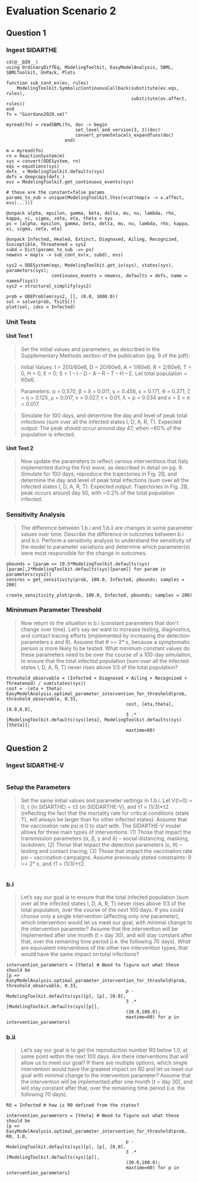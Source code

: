 # Evaluation Scenario 2

## Question 1

### Ingest SIDARTHE

```@example scenario2
cd(@__DIR__)
using OrdinaryDiffEq, ModelingToolkit, EasyModelAnalysis, SBML, SBMLToolkit, UnPack, Plots

function sub_cont_ev(ev, rules)
    ModelingToolkit.SymbolicContinuousCallback(substitute(ev.eqs, rules),
                                               substitute(ev.affect, rules))
end
fn = "Giordano2020.xml"

myread(fn) = readSBML(fn, doc -> begin
                          set_level_and_version(3, 2)(doc)
                          convert_promotelocals_expandfuns(doc)
                      end)

m = myread(fn)
rn = ReactionSystem(m)
sys = convert(ODESystem, rn)
eqs = equations(sys)
defs_ = ModelingToolkit.defaults(sys)
defs = deepcopy(defs_)
evs = ModelingToolkit.get_continuous_events(sys)

# these are the constant=false params 
params_to_sub = unique(ModelingToolkit.lhss(vcat(map(x -> x.affect, evs)...)))

@unpack alpha, epsilon, gamma, beta, delta, mu, nu, lambda, rho, kappa, xi, sigma, zeta, eta, theta = sys
ps = [alpha, epsilon, gamma, beta, delta, mu, nu, lambda, rho, kappa, xi, sigma, zeta, eta]

@unpack Infected, Healed, Extinct, Diagnosed, Ailing, Recognized, Susceptible, Threatened = sys2
subd = Dict(params_to_sub .=> ps)
newevs = map(x -> sub_cont_ev(x, subd), evs)

sys2 = ODESystem(eqs, ModelingToolkit.get_iv(sys), states(sys), parameters(sys);
                 continuous_events = newevs, defaults = defs, name = nameof(sys))
sys2 = structural_simplify(sys2)
```

```@example scenario2
prob = ODEProblem(sys2, [], (0.0, 1000.0))
sol = solve(prob, Tsit5())
plot(sol, idxs = Infected)
```

### Unit Tests

#### Unit Test 1

> Set the initial values and parameters, as described in the Supplementary Methods section of the publication (pg. 9 of the pdf): 

> Initial Values: I = 200/60e6, D = 20/60e6, A = 1/60e6, R = 2/60e6, T = 0, H = 0, E = 0; S = 1 – I – D – A – R – T – H – E. Let total population = 60e6.

> Parameters: α = 0.570, β = δ = 0.011, γ = 0.456, ε = 0.171, θ = 0.371, ζ = η = 0.125, μ = 0.017, ν = 0.027, τ = 0.01, λ = ρ = 0.034 and κ = ξ = σ = 0.017.

> Simulate for 100 days, and determine the day and level of peak total infections (sum over all the infected states I, D, A, R, T). Expected output: The peak should occur around day 47, when ~60% of the population is infected.

#### Unit Test 2

> Now update the parameters to reflect various interventions that Italy implemented during the first wave, as described in detail on pg. 9.  Simulate for 100 days, reproduce the trajectories in Fig. 2B, and determine the day and level of peak total infections (sum over all the infected states I, D, A, R, T). Expected output: Trajectories in Fig. 2B, peak occurs around day 50, with ~0.2% of the total population infected.

### Sensitivity Analysis

> The difference between 1.b.i and 1.b.ii are changes in some parameter values over time. Describe the difference in outcomes between b.i and b.ii. Perform a sensitivity analysis to understand the sensitivity of the model to parameter variations and determine which parameter(s) were most responsible for the change in outcomes. 

```@example scenario2
pbounds = [param => [0.5*ModelingToolkit.defaults(sys)[param],2*ModelingToolkit.defaults(sys)[param]] for param in parameters(sys2)]
sensres = get_sensitivity(prob, 100.0, Infected, pbounds; samples = 200)
```

```@example scenario2
create_sensitivity_plot(prob, 100.0, Infected, pbounds; samples = 200)
```

### Mininmum Parameter Threshold

> Now return to the situation in b.i (constant parameters that don’t change over time). Let’s say we want to increase testing, diagnostics, and contact tracing efforts (implemented by increasing the detection parameters ε and θ). Assume that θ >= 2* ε, because a symptomatic person is more likely to be tested. What minimum constant values do these parameters need to be over the course of a 100-day simulation, to ensure that the total infected population (sum over all the infected states I, D, A, R, T) never rises above 1/3 of the total population?

```@example scenario2
threshold_observable = (Infected + Diagnosed + Ailing + Recognized + Threatened) / sum(states(sys))
cost = -(eta + theta)
EasyModelAnalysis.optimal_parameter_intervention_for_threshold(prob, threshold_observable, 0.33, 
                                             cost, [eta,theta], [0.0,0.0], 
                                             3 .* [ModelingToolkit.defaults(sys)[eta], ModelingToolkit.defaults(sys)[theta]]; 
                                             maxtime=60)
```

## Question 2

### Ingest SIDARTHE-V

```@example scenario2

```

### Setup the Parameters

> Set the same initial values and parameter settings in 1.b.i. Let V(t=0) = 0, τ (in SIDARTHE) = τ2 (in SIDDARTHE-V), and τ1 = (1/3)\*τ2 (reflecting the fact that the mortality rate for critical conditions (state T), will always be larger than for other infected states). Assume that the vaccination rate psi is 0 to start with. The SIDARTHE-V model allows for three main types of interventions: (1) Those that impact the transmission parameters (α, β, γ and δ) – social distancing, masking, lockdown; (2) Those that impact the detection parameters (ε, θ) – testing and contact tracing; (3) Those that impact the vaccination rate psi – vaccination campaigns. Assume previously stated constraints: θ >= 2* ε, and τ1 = (1/3)*τ2.

```@example scenario2

```

### b.i

> Let’s say our goal is to ensure that the total infected population (sum over all the infected states I, D, A, R, T) never rises above 1/3 of the total population, over the course of the next 100 days. If you could choose only a single intervention (affecting only one parameter), which intervention would let us meet our goal, with minimal change to the intervention parameter? Assume that the intervention will be implemented after one month (t = day 30), and will stay constant after that, over the remaining time period (i.e. the following 70 days). What are equivalent interventions of the other two intervention types, that would have the same impact on total infections?

```@example scenario2
intervention_parameters = [theta] # Need to figure out what these should be
[p => EasyModelAnalysis.optimal_parameter_intervention_for_threshold(prob, threshold_observable, 0.33, 
                                             p - ModelingToolkit.defaults(sys)[p], [p], [0.0], 
                                             3 .* [ModelingToolkit.defaults(sys)[p]],
                                             (30.0,100.0); 
                                             maxtime=60) for p in intervention_parameters]
```

### b.ii

> Let’s say our goal is to get the reproduction number R0 below 1.0, at some point within the next 100 days. Are there interventions that will allow us to meet our goal? If there are multiple options, which single intervention would have the greatest impact on R0 and let us meet our goal with minimal change to the intervention parameter? Assume that the intervention will be implemented after one month (t = day 30), and will stay constant after that, over the remaining time period (i.e. the following 70 days).

```@example scenario2
R0 = Infected # how is R0 defined from the states?
```

```@example scenario2
intervention_parameters = [theta] # Need to figure out what these should be
[p => EasyModelAnalysis.optimal_parameter_intervention_for_threshold(prob, R0, 1.0, 
                                             p - ModelingToolkit.defaults(sys)[p], [p], [0.0], 
                                             3 .* [ModelingToolkit.defaults(sys)[p]],
                                             (30.0,100.0); 
                                             maxtime=60) for p in intervention_parameters]
```